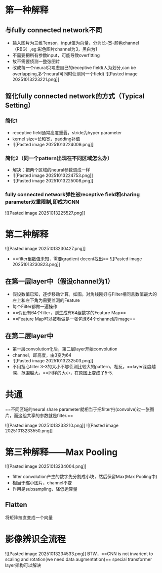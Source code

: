 
# 第一种解释
## 与fully connected network不同
- 输入图片为三维Tensor，input值为向量，分为长-宽-颜色channel（RBG）,eg:彩色图片channel为3，黑白为1
- 不需要把所有参数input，可能导致overfitting
- 故不需要侦测一整张图片
- 改成每一个neural只考虑自己的receptive field(人为划分,can be overlapping,多个neural可同时侦测同一个field)
![[Pasted image 20251013223221.png]]
## 简化fully connected network的方式（Typical Setting）
### 简化1
- receptive field通常高度重叠，stride为hyper parameter
- kernel size=长和宽，padding补值
- ![[Pasted image 20251013224009.png]]
### 简化2（同一个pattern出现在不同区域怎么办）
- 解决：把两个区域的neural参数调成一样
- ![[Pasted image 20251013224753.png]]
- ![[Pasted image 20251013225008.png]]
### fully connected network弹性被receptive field和sharing parameter双重限制,即成为CNN
![[Pasted image 20251013225527.png]]

# 第二种解释

![[Pasted image 20251013230427.png]]

- ==filter里数值未知，需要gradient decent找出==
![[Pasted image 20251013230823.png]]
## 在第一层layer中（假设channel为1）
- 假设数值已知，逐步移动计算，如图。对角线刚好与Filter相同且数值最大的左上和左下角为需要监测的Feature
- 每个Filter都做一遍操作
- ==假设有64个filter，则生成有64组数字的Feature Map==
- ==Feature Map可以被看做是一张包含64个channel的image==
## 在第二层layer中
- 第一层convolution化后，第二层layer开始convolution
- channel，即高度，由3变为64
- ![[Pasted image 20251013232503.png]]
- 不用担心filter 3-3的大小不够侦测比较大的pattern，相反，==layer深度越深，范围越大。==同样的大小，在原图上变成了5-5.

# 共通

==不同区域的neural share parameter就相当于把filter扫(convolve)过一张图片，而这组共享的参数就是filter.==

![[Pasted image 20251013233210.png]]
![[Pasted image 20251013233550.png]]
# 第三种解释——Max Pooling

![[Pasted image 20251013234004.png]]
- filter convolution产生的数字先分割成小块，然后保留Max(Max Pooling中)
- 相当于缩小图片，channel不变
- 作用是subsampling，降低运算量

## Flatten

将矩阵拉直变成一个向量

# 影像辨识全流程

![[Pasted image 20251013234533.png]]
BTW，==CNN is not invarient to scaling and rotation(we need data augmentation)==
special transformer layer架构可以解决

